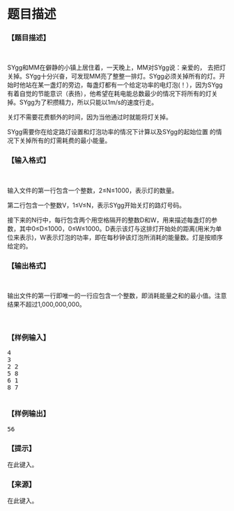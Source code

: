 # 题目描述


<h3>
【题目描述】
</h3>
<p>
<br/>
</p>
<p>
SYgg和MM在僻静的小镇上居住着，一天晚上，MM对SYgg说：亲爱的， 去把灯关掉。SYgg十分兴奋，可发现MM亮了整整一排灯。SYgg必须关掉所有的灯。开始时他站在某一盏灯的旁边，每盏灯都有一个给定功率的电灯泡(！），因为SYgg有着自觉的节能意识（表扬），他希望在耗电能总数最少的情况下将所有的灯关掉。SYgg为了积攒精力，所以只能以1m/s的速度行走。
</p>
<p>
关灯不需要花费额外的时间，因为当他通过时就能将灯关掉。
</p>
<p>
SYgg需要你在给定路灯设置和灯泡功率的情况下计算以及SYgg的起始位置 的情况下关掉所有的灯需耗费的最小能量。
</p>
<h3>
【输入格式】
</h3>
<p>
<br/>
</p>
<p>
输入文件的第一行包含一个整数，2≤N≤1000，表示灯的数量。
</p>
<p>
第二行包含一个整数V，1≤V≤N，表示SYgg开始关灯的路灯号码。
</p>
<p>
接下来的N行中，每行包含两个用空格隔开的整数D和W，用来描述每盏灯的参数，其中0≤D≤1000，0≤W≤1000。D表示该灯与这排灯开始处的距离(用米为单位来表示)，W表示灯泡的功率，即在每秒钟该灯泡所消耗的能量数。灯是按顺序给定的。
</p>
<h3>
【输出格式】
</h3>
<p>
<br/>
</p>
<p>
输出文件的第一行即唯一的一行应包含一个整数，即消耗能量之和的最小值。注意结果不超过1,000,000,000。
</p>
<p>
<br/>
</p>
<h3>
【样例输入】
</h3>
<pre>4 
3 
2 2 
5 8 
6 1 
8 7 

</pre>
<h3>
【样例输出】
</h3>
<pre>56</pre>
<h3>
【提示】
</h3>
<p>
在此键入。
</p>
<h3>
【来源】
</h3>
<p>
在此键入。
</p>
